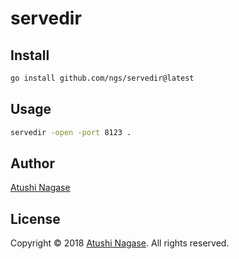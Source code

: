 # servedir

## Install

```sh
go install github.com/ngs/servedir@latest
```

## Usage

```sh
servedir -open -port 8123 .
```

## Author

[Atushi Nagase]

## License

Copyright &copy; 2018 [Atushi Nagase]. All rights reserved.

[atushi nagase]: https://ngs.io/
